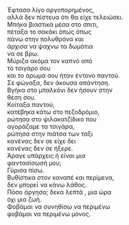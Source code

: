 Έφτασα λίγο αργοπορημένος,\
αλλά δεν πίστευα ότι θα είχε τελειώσει.\
Μπήκα βιαστικά μέσα στο σπιτι,\
πέταξα το σακάκι όπως όπως\
πάνω στην πολυθρόνα και\
άρχισα να ψαχνω τα δωμάτια\
να σε βρω.\
Μύριζα ακόμα τον καπνό από\
το τσιγάρο σου\
και το άρωμα σου ήταν έντονο παντού.\
Σε φώναξα, δεν άκουσα απάντηση.\
Βγήκα στο μπαλκόνι δεν ήσουν στην\
θέση σου.\
Κοίταξα παντού,\
κατέβηκα κάτω στο πεζοδρόμιο,\
ρώτησα στο ψιλακατζίδικο που\
αγοράζαμε τα τσιγάρα,\
ρώτησα στην πιάτσα των ταξι\
κανένας δεν σε είχε δει\
κανένας δεν σε ήξερε.\
Άραγε υπάρχεις ή είναι μια \
φαντασίσωσή μου;\
Γύρισα πίσω.\
Βυθίστικα στον καναπέ και περίμενα,\
δεν μπορεί να κάνω λάθος.\
Πόσο άργησα; δεκα λεπτά , μια ώρα\
όχι μια ζωή.\
Φοβάμαι να συνηθίσω να περιμένω\
φοβάμαι να περιμένω μόνος.


